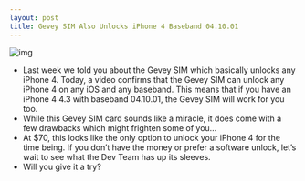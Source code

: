 ```yaml
---
layout: post
title: Gevey SIM Also Unlocks iPhone 4 Baseband 04.10.01
---
```

![img](http://media.idownloadblog.com/wp-content/uploads/2010/08/Unlocked-iPhone.jpg)
* Last week we told you about the Gevey SIM which basically unlocks any iPhone 4. Today, a video confirms that the Gevey SIM can unlock any iPhone 4 on any iOS and any baseband. This means that if you have an iPhone 4 4.3 with baseband 04.10.01, the Gevey SIM will work for you too.
* While this Gevey SIM card sounds like a miracle, it does come with a few drawbacks which might frighten some of you…
* At $70, this looks like the only option to unlock your iPhone 4 for the time being. If you don’t have the money or prefer a software unlock, let’s wait to see what the Dev Team has up its sleeves.
* Will you give it a try?

